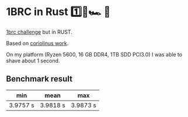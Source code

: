 # 1BRC in Rust 1️⃣🐝🏎️ 🦀
[1brc challenge](https://github.com/gunnarmorling/1brc/) but in RUST.

Based on [coriolinus work](https://github.com/coriolinus/1brc).

On my platform (Ryzen 5600, 16 GB DDR4, 1TB SDD PCI3.0) I was able to shave about 1 second.

## Benchmark result
| min      | mean     | max      |
|----------|----------|----------|
| 3.9757 s | 3.9818 s | 3.9873 s |